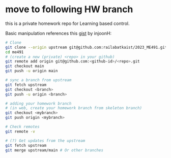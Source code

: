 # move to following HW branch

this is a private homework repo for Learning based control.

Basic manipulation references this [gist](https://gist.github.com/injoonH/84f05d64b847cc18b9aeb597362fb512) by injoonH:

```sh
# Clone
git clone --origin upstream git@github.com:railabatkaist/2023_ME491.git me491
cd me491
# (create a new (private) <repo> in your github)
git remote add origin git@github.com:<github-id>/<repo>.git
git checkout main
git push -u origin main

# sync a branch from upstream
git fetch upstream
git checkout <branch>
git push -u origin <branch>

# adding your homework branch
# (in web, create your homework branch from skeleton branch)
git checkout <mybranch>
git push origin <mybranch>

# Check remotes
git remote -v

# (?) Get updates from the upstream
git fetch upstream
git merge upstream/main # Or other branches
```